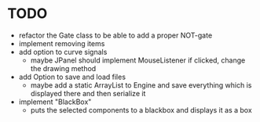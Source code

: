 # TODO

 - refactor the Gate class to be able to add a proper NOT-gate
 - implement removing items
 - add option to curve signals
   - maybe JPanel should implement MouseListener if clicked, change the drawing method
 - add Option to save and load files
   - maybe add a static ArrayList to Engine and save everything which is displayed there and then serialize it
 - implement "BlackBox"
   - puts the selected components to a blackbox and displays it as a box